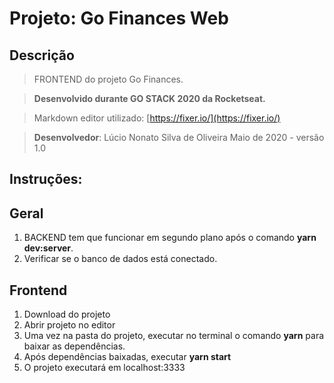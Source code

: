 ﻿# Projeto: Go Finances Web

## Descrição
> FRONTEND do projeto Go Finances.

> **Desenvolvido durante GO STACK 2020 da Rocketseat.**

> Markdown editor utilizado: [https://fixer.io/](https://fixer.io/)

> **Desenvolvedor**: Lúcio Nonato Silva de Oliveira
> Maio de 2020 - versão 1.0

## Instruções:

## Geral

 1. BACKEND tem que funcionar em segundo plano após o comando **yarn dev:server**.
 2. Verificar se o banco de dados está conectado.

## Frontend

 1. Download do projeto
 2. Abrir projeto no editor
 3. Uma vez na pasta do projeto, executar no terminal o comando **yarn**  para baixar as dependências.
 4. Após dependências baixadas, executar **yarn start**
 5. O projeto executará em localhost:3333

